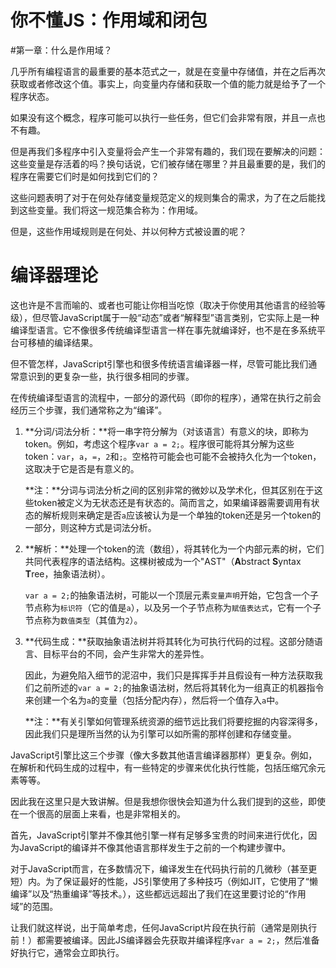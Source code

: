 # 你不懂JS：作用域和闭包

#第一章：什么是作用域？

几乎所有编程语言的最重要的基本范式之一，就是在变量中存储值，并在之后再次获取或者修改这个值。事实上，向变量内存储和获取一个值的能力就是给予了一个程序状态。

如果没有这个概念，程序可能可以执行一些任务，但它们会非常有限，并且一点也不有趣。

但是再我们多程序中引入变量将会产生一个非常有趣的，我们现在要解决的问题：这些变量是存活着的吗？换句话说，它们被存储在哪里？并且最重要的是，我们的程序在需要它们时是如何找到它们的？

这些问题表明了对于在何处存储变量规范定义的规则集合的需求，为了在之后能找到这些变量。我们将这一规范集合称为：作用域。

但是，这些作用域规则是在何处、并以何种方式被设置的呢？

# 编译器理论

这也许是不言而喻的、或者也可能让你相当吃惊（取决于你使用其他语言的经验等级），但尽管JavaScript属于一般“动态”或者“解释型”语言类别，它实际上是一种编译型语言。它不像很多传统编译型语言一样在事先就编译好，也不是在多系统平台可移植的编译结果。

但不管怎样，JavaScript引擎也和很多传统语言编译器一样，尽管可能比我们通常意识到的更复杂一些，执行很多相同的步骤。

在传统编译型语言的流程中，一部分的源代码（即你的程序），通常在执行之前会经历三个步骤，我们通常称之为“编译”。

1. **分词/词法分析：**将一串字符分解为（对该语言）有意义的块，即称为token。例如，考虑这个程序`var a = 2;`。程序很可能将其分解为这些token：`var`，`a`，`=`，`2`和`;`。空格符可能会也可能不会被持久化为一个token，这取决于它是否是有意义的。

	**注：**分词与词法分析之间的区别非常的微妙以及学术化，但其区别在于这些token被定义为无状态还是有状态的。简而言之，如果编译器需要调用有状态的解析规则来确定是否`a`应该被认为是一个单独的token还是另一个token的一部分，则这种方式是词法分析。

2. **解析：**处理一个token的流（数组），将其转化为一个内部元素的树，它们共同代表程序的语法结构。这棵树被成为一个"AST"（**A**bstract **S**yntax **T**ree，抽象语法树）。

	`var a = 2;`的抽象语法树，可能以一个顶层元素`变量声明`开始，它包含一个子节点称为`标识符`（它的值是`a`），以及另一个子节点称为`赋值表达式`，它有一个子节点称为`数值类型`（其值为`2`）。
	
3. **代码生成：**获取抽象语法树并将其转化为可执行代码的过程。这部分随语言、目标平台的不同，会产生非常大的差异性。

	因此，为避免陷入细节的泥沼中，我们只是挥挥手并且假设有一种方法获取我们之前所述的`var a = 2;`的抽象语法树，然后将其转化为一组真正的机器指令来创建一个名为`a`的变量（包括分配内存），然后将一个值存入`a`中。
	
	**注：**有关引擎如何管理系统资源的细节远比我们将要挖掘的内容深得多，因此我们只是理所当然的认为引擎可以如所需的那样创建和存储变量。
	
JavaScript引擎比这三个步骤（像大多数其他语言编译器那样）更复杂。例如，在解析和代码生成的过程中，有一些特定的步骤来优化执行性能，包括压缩冗余元素等等。

因此我在这里只是大致讲解。但是我想你很快会知道为什么我们提到的这些，即使在一个很高的层面上来看，也是非常相关的。

首先，JavaScript引擎并不像其他引擎一样有足够多宝贵的时间来进行优化，因为JavaScript的编译并不像其他语言那样发生于之前的一个构建步骤中。

对于JavaScript而言，在多数情况下，编译发生在代码执行前的几微秒（甚至更短）内。为了保证最好的性能，JS引擎使用了多种技巧（例如JIT，它使用了“懒编译”以及“热重编译”等技术。），这些都远远超出了我们在这里要讨论的“作用域”的范围。

让我们就这样说，出于简单考虑，任何JavaScript片段在执行前（通常是刚执行前！）都需要被编译。因此JS编译器会先获取并编译程序`var a = 2;`，然后准备好执行它，通常会立即执行。

